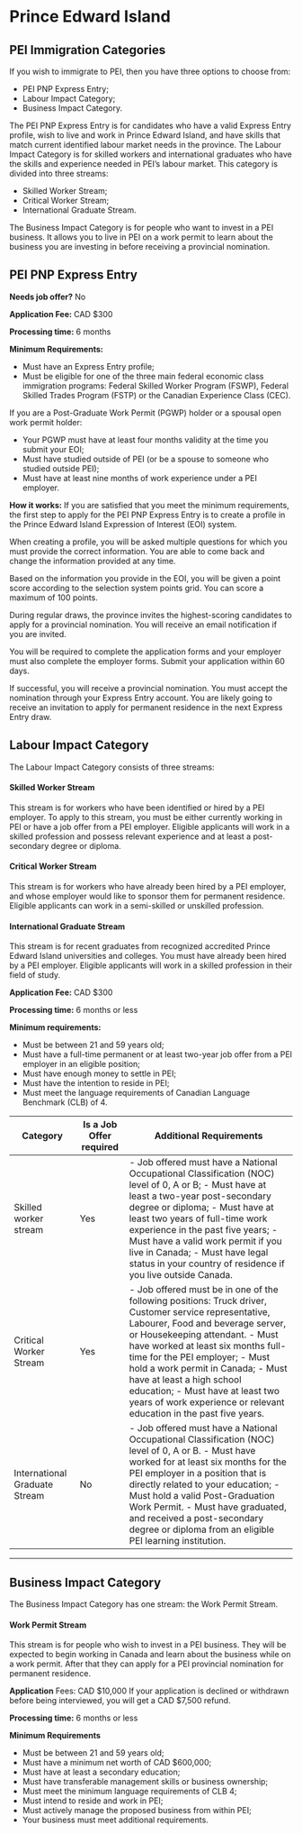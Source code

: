 # Prince Edward Island
## PEI Immigration Categories

If you wish to immigrate to PEI, then you have three options to choose from:
-   PEI PNP Express Entry;
-   Labour Impact Category;
-   Business Impact Category.

The PEI PNP Express Entry is for candidates who have a valid Express Entry profile, wish to live and work in Prince Edward Island, and have skills that match current identified labour market needs in the province.
The Labour Impact Category is for skilled workers and international graduates who have the skills and experience needed in PEI’s labour market. This category is divided into three streams:

-   Skilled Worker Stream;
-   Critical Worker Stream;
-   International Graduate Stream.

The Business Impact Category is for people who want to invest in a PEI business. It allows you to live in PEI on a work permit to learn about the business you are investing in before receiving a provincial nomination.  

## PEI PNP Express Entry

**Needs job offer?** No

**Application Fee:** CAD $300

**Processing time:** 6 months

****Minimum** Requirements:**

-   Must have an Express Entry profile;
-   Must be eligible for one of the three main federal economic class immigration programs: Federal Skilled Worker Program (FSWP), Federal Skilled Trades Program (FSTP) or the Canadian Experience Class (CEC).

If you are a Post-Graduate Work Permit (PGWP) holder or a spousal open work permit holder:

-   Your PGWP must have at least four months validity at the time you submit your EOI;
-   Must have studied outside of PEI (or be a spouse to someone who studied outside PEI);
-   Must have at least nine months of work experience under a PEI employer.

**How it works:**
If you are satisfied that you meet the minimum requirements, the first step to apply for the PEI PNP Express Entry is to create a profile in the Prince Edward Island Expression of Interest (EOI) system.

When creating a profile, you will be asked multiple questions for which you must provide the correct information. You are able to come back and change the information provided at any time.

Based on the information you provide in the EOI, you will be given a point score according to the  selection system points grid. You can score a maximum of 100 points.

During regular draws, the province invites the highest-scoring candidates to apply for a provincial nomination. You will receive an email notification if you are invited.

You will be required to complete the application forms and your employer must also complete the employer forms. Submit your application within 60 days.

If successful, you will receive a provincial nomination. You must accept the nomination through your Express Entry account. You are likely going to receive an invitation to apply for permanent residence in the next Express Entry draw.

## Labour Impact Category

The Labour Impact Category consists of three streams:

#### **Skilled Worker Stream**

This stream is for workers who have been identified or hired by a PEI employer. To apply to this stream, you must be either currently working in PEI or have a job offer from a PEI employer. Eligible applicants will work in a skilled profession and possess relevant experience and at least a post-secondary degree or diploma.

#### **Critical Worker Stream**

This stream is for workers who have already been hired by a PEI employer, and whose employer would like to sponsor them for permanent residence. Eligible applicants can work in a semi-skilled or unskilled profession.

#### **International Graduate Stream**

This stream is for recent graduates from recognized accredited Prince Edward Island universities and colleges. You must have already been hired by a PEI employer. Eligible applicants will work in a skilled profession in their field of study.

**Application Fee:** CAD $300

**Processing time:**  6 months or less

**Minimum requirements:**

-   Must be between 21 and 59 years old;
-   Must have a full-time permanent or at least two-year job offer from a PEI employer in an eligible position;
-   Must have enough money to settle in PEI;
-   Must have the intention to reside in PEI;
-   Must meet the language requirements of Canadian Language Benchmark (CLB) of 4.

|Category| Is a Job Offer required| Additional Requirements|
|--|--|--|
|Skilled worker stream| Yes| -   Job offered must have a National Occupational Classification (NOC) level of 0, A or B; -   Must have at least a two-year post-secondary degree or diploma; -   Must have at least two years of full-time work experience in the past five years; -   Must have a valid work permit if you live in Canada; -   Must have legal status in your country of residence if you live outside Canada.|
|Critical Worker Stream| Yes| -   Job offered must be in one of the following positions: Truck driver, Customer service representative, Labourer, Food and beverage server, or Housekeeping attendant. -   Must have worked at least six months full-time for the PEI employer; -   Must hold a work permit in Canada; -   Must have at least a high school education; -   Must have at least two years of work experience or relevant education in the past five years.|
|International Graduate Stream| No| -   Job offered must have a National Occupational Classification (NOC) level of 0, A or B. -   Must have worked for at least six months for the PEI employer in a position that is directly related to your education; -   Must hold a valid  Post-Graduation Work Permit. -   Must have graduated, and received a post-secondary degree or diploma from an eligible PEI learning institution.|
--------------------
## Business Impact Category
The Business Impact Category has one stream: the Work Permit Stream.

#### **Work Permit Stream**
This stream is for people who wish to invest in a PEI business. They will be expected to begin working in Canada and learn about the business while on a work permit. After that they can apply for a PEI provincial nomination for permanent residence.  

**Application** Fees: CAD $10,000
If your application is declined or withdrawn before being interviewed, you will get a CAD $7,500 refund.

**Processing time:** 6 months or less

**Minimum Requirements**
-   Must be between 21 and 59 years old;
-   Must have a minimum net worth of CAD $600,000;
-   Must have at least a secondary education;
-   Must have transferable management skills or business ownership;
-   Must meet the minimum language requirements of CLB 4;
-   Must intend to reside and work in PEI;
-   Must actively manage the proposed business from within PEI;
-   Your business must meet additional requirements.
